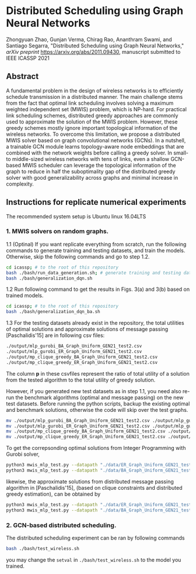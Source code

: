 # Distributed Scheduling using Graph Neural Networks

Zhongyuan Zhao, Gunjan Verma, Chirag Rao, Ananthram Swami, and Santiago Segarra, "Distributed Scheduling using Graph Neural Networks," _arXiv preprint_ <https://arxiv.org/abs/2011.09430>, manuscript submitted to IEEE ICASSP 2021

## Abstract
A fundamental problem in the design of wireless networks is to efficiently schedule transmission in a distributed manner. The main challenge stems from the fact that optimal link scheduling involves solving a maximum weighted independent set (MWIS) problem, which is NP-hard. For practical link scheduling schemes, distributed greedy approaches are commonly used to approximate the solution of the MWIS problem. However, these greedy schemes mostly ignore important topological information of the wireless networks. To overcome this limitation, we propose a distributed MWIS solver based on graph convolutional networks (GCNs). In a nutshell, a trainable GCN module learns topology-aware node embeddings that are combined with the network weights before calling a greedy solver. In small- to middle-sized wireless networks with tens of links, even a shallow GCN-based MWIS scheduler can leverage the topological information of the graph to reduce in half the suboptimality gap of the distributed greedy solver with good generalizability across graphs and minimal increase in complexity.

## Instructions for replicate numerical experiments
The recommended system setup is Ubuntu linux 16.04LTS

### 1. MWIS solvers on random graphs.
1.1 (Optinal) If you want replicate everything from scratch, run the following commands to generate training and testing datasets, and train the models. Otherwise, skip the following commands and go to step 1.2.
```bash
cd icassp; # to the root of this repository
bash ./bash/run_data_generation.sh; # generate training and testing datasets
bash ./bash/generalization_dqn.sh
```


1.2 Run following command to get the results in Figs. 3(a) and 3(b) based on trained models.
```bash
cd icassp; # to the root of this repository
bash ./bash/generalization_dqn_ba.sh
```

1.3 For the testing datasets already exist in the repository, the total utilities of optimal solutions and approximate solutions of message passing [Paschalidis'15] are in following csv files:
```bash
./output/mlp_gurobi_BA_Graph_Uniform_GEN21_test2.csv
./output/mlp_gurobi_ER_Graph_Uniform_GEN21_test2.csv
./output/mp_clique_greedy_BA_Graph_Uniform_GEN21_test2.csv
./output/mp_clique_greedy_ER_Graph_Uniform_GEN21_test2.csv
```
The column **p** in these csvfiles represent the ratio of total utility of a solution from the tested algorithm to the total utility of greedy solution.

However, if you generated new test datasets as in step 1.1, you need also re-run the benchmark algorithms (optimal and message passing) on the new test datasets. 
Before running the python scripts, backup the existing optimal and benchmark solutions, otherwise the code will skip over the test graphs.
```bash
mv ./output/mlp_gurobi_BA_Graph_Uniform_GEN21_test2.csv ./output/mlp_gurobi_BA_Graph_Uniform_GEN21_test2_old.csv
mv ./output/mlp_gurobi_ER_Graph_Uniform_GEN21_test2.csv ./output/mlp_gurobi_ER_Graph_Uniform_GEN21_test2_old.csv
mv ./output/mp_clique_greedy_BA_Graph_Uniform_GEN21_test2.csv ./output/mp_clique_greedy_BA_Graph_Uniform_GEN21_test2_old.csv
mv ./output/mp_clique_greedy_ER_Graph_Uniform_GEN21_test2.csv ./output/mp_clique_greedy_ER_Graph_Uniform_GEN21_test2_old.csv
```
To get the correpsonding optimal solutions from Integer Programming with Gurobi solver, 
```bash
python3 mwis_mlp_test.py --datapath "./data/ER_Graph_Uniform_GEN21_test2" --solver "mlp_gurobi"
python3 mwis_mlp_test.py --datapath "./data/BA_Graph_Uniform_GEN21_test2" --solver "mlp_gurobi"
```
likewise, the approximate solutions from distributed message passing algorithm  in [Paschalidis'15], (based on clique constraints and distributed greedy estimation), can be obtained by 
```bash
python3 mwis_mlp_test.py --datapath "./data/ER_Graph_Uniform_GEN21_test2" --solver "mp_greedy"
python3 mwis_mlp_test.py --datapath "./data/BA_Graph_Uniform_GEN21_test2" --solver "mp_greedy"
```


### 2. GCN-based distributed scheduling.

The distributed scheduling experiment can be ran by following commands
```bash
bash ./bash/test_wireless.sh
```
you may change the `setval` in `./bash/test_wireless.sh` to the model you trained.